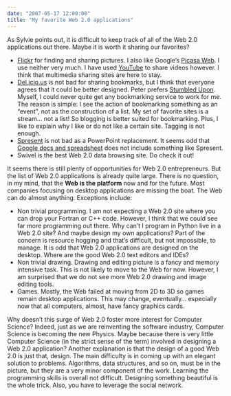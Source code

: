 ```yaml
---
date: "2007-05-17 12:00:00"
title: "My favorite Web 2.0 applications"
---
```




As Sylvie points out, it is difficult to keep track of all of the Web 2.0 applications out there. Maybe it is worth it sharing our favorites?

- [Flickr](https://www.flickr.com/) for finding and sharing pictures. I also like Google&rsquo;s [Picasa Web](https://accounts.google.com/ServiceLogin?hl=en_US&amp;continue=https%3A%2F%2Fpicasaweb.google.com%2Flh%2Flogin%3Fcontinue%3Dhttps%253A%252F%252Fpicasaweb.google.com%252Fhome&amp;service=lh2&amp;ltmpl=gp&amp;passive=true). I use neither very much. I have used [YouTube](https://www.youtube.com/) to share videos however. I think that multimedia sharing sites are here to stay.
- [Del.icio.us](https://delicious.com/lemire) is not bad for sharing bookmarks, but I think that everyone agrees that it could be better designed. Peter prefers [Stumbled Upon](http://www.stumbleupon.com/stumbler/pdturney). Myself, I could never quite get any bookmarking service to work for me. The reason is simple: I see the action of bookmarking something as an &ldquo;event&rdquo;, not as the construction of a list. My set of favorite sites is a stream&hellip; not a list! So blogging is better suited for bookmarking. Plus, I like to explain why I like or do not like a certain site. Tagging is not enough.
- [Spresent](http://www.spresent.com/v2/) is not bad as a PowerPoint replacement. It seems odd that [Google docs and spreadsheet](https://docs.google.com/) does not include something like Spresent.
- Swivel is the best Web 2.0 data browsing site. Do check it out!


It seems there is still plenty of opportunities for Web 2.0 entrepreneurs. But the list of Web 2.0 applications is already quite large. There is no question, in my mind, that the __Web is the platform__ now and for the future. Most companies focusing on desktop applications are missing the boat. The Web can do almost anything. Exceptions include:

- Non trivial programming. I am not expecting a Web 2.0 site where you can drop your Fortran or C++ code. However, I think that we could see far more programming out there. Why can&rsquo;t I program in Python live in a Web 2.0 site? And maybe design my own applications? Part of the concern is resource hogging and that&rsquo;s difficult, but not impossible, to manage. It is odd that Web 2.0 applications are designed on the desktop. Where are the good Web 2.0 text editors and IDEs?
- Non trivial drawing. Drawing and editing picture is a fancy and memory intensive task. This is not likely to move to the Web for now. However, I am surprised that we do not see more Web 2.0 drawing and image editing tools.
- Games. Mostly, the Web failed at moving from 2D to 3D so games remain desktop applications. This may change, eventually&hellip; especially now that all computers, almost, have fancy graphics cards.


Why doesn&rsquo;t this surge of Web 2.0 foster more interest for Computer Science? Indeed, just as we are reinventing the software industry, Computer Science is becoming the new Physics. Maybe because there is very little Computer Science (in the strict sense of the term) involved in designing a Web 2.0 application? Another explanation is that the design of a good Web 2.0 is just that, design. The main difficulty is in coming up with an elegant solution to problems. Algorithms, data structures, and so on, must be in the picture, but they are a very minor component of the work. Learning the programming skills is overall not difficult. Designing something beautiful is the whole trick. Also, you have to leverage the social network.

